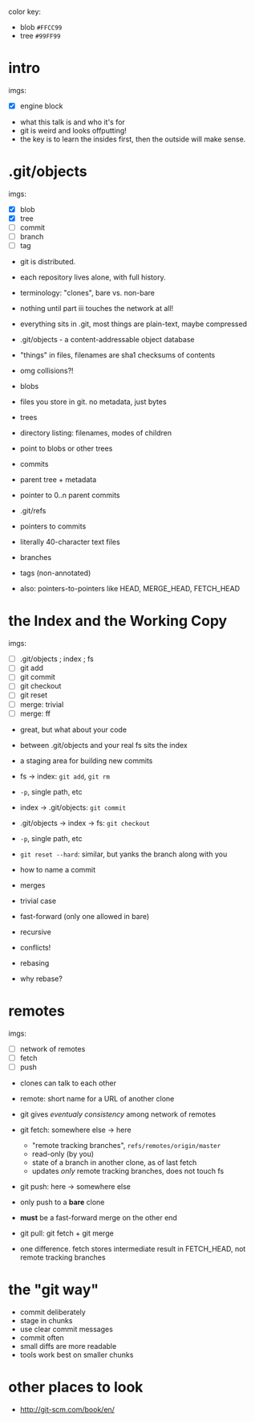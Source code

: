 color key:

* blob `#FFCC99`
* tree `#99FF99`

# intro

imgs:
 - [x] engine block

* what this talk is and who it's for
* git is weird and looks offputting!
* the key is to learn the insides first, then the outside will make sense.

# .git/objects

imgs:
 - [x] blob
 - [x] tree
 - [ ] commit
 - [ ] branch
 - [ ] tag

* git is distributed.
 * each repository lives alone, with full history.
 * terminology: "clones", bare vs. non-bare
 * nothing until part iii touches the network at all!
 * everything sits in .git, most things are plain-text, maybe compressed

* .git/objects - a content-addressable object database
 * "things" in files, filenames are sha1 checksums of contents
 * omg collisions?!

* blobs
 * files you store in git. no metadata, just bytes

* trees
 * directory listing: filenames, modes of children
 * point to blobs or other trees

* commits
 * parent tree + metadata
 * pointer to 0..n parent commits

* .git/refs
 * pointers to commits
 * literally 40-character text files
 * branches
 * tags (non-annotated)
 * also: pointers-to-pointers like HEAD, MERGE_HEAD, FETCH_HEAD

# the Index and the Working Copy

imgs:
 - [ ] .git/objects ; index ; fs
 - [ ] git add
 - [ ] git commit
 - [ ] git checkout
 - [ ] git reset
 - [ ] merge: trivial
 - [ ] merge: ff

* great, but what about your code

* between .git/objects and your real fs sits the index
 * a staging area for building new commits

* fs -> index: `git add`, `git rm`
 * `-p`, single path, etc
* index -> .git/objects: `git commit`
* .git/objects -> index -> fs: `git checkout`
 * `-p`, single path, etc
 * `git reset --hard`: similar, but yanks the branch along with you

* how to name a commit

* merges
 * trivial case
 * fast-forward (only one allowed in bare)
 * recursive
 * conflicts!

* rebasing
 * why rebase?

# remotes

imgs:
 - [ ] network of remotes
 - [ ] fetch
 - [ ] push

* clones can talk to each other
* remote: short name for a URL of another clone
* git gives *eventualy consistency* among network of remotes

* git fetch: somewhere else -> here
  * "remote tracking branches", `refs/remotes/origin/master`
   * read-only (by you)
   * state of a branch in another clone, as of last fetch
  * updates *only* remote tracking branches, does not touch fs

* git push: here -> somewhere else
 * only push to a **bare** clone
 * **must** be a fast-forward merge on the other end

* git pull: git fetch + git merge
 * one difference. fetch stores intermediate result in FETCH_HEAD, not remote
   tracking branches

# the "git way"

* commit deliberately
 * stage in chunks
 * use clear commit messages
* commit often
 * small diffs are more readable
 * tools work best on smaller chunks

# other places to look

* http://git-scm.com/book/en/
